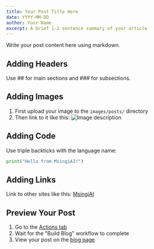 ```yaml
---
title: Your Post Title Here
date: YYYY-MM-DD
author: Your Name
excerpt: A brief 1-2 sentence summary of your article
---
```


Write your post content here using markdown.

## Adding Headers

Use ## for main sections and ### for subsections.

## Adding Images

1. First upload your image to the `images/posts/` directory
2. Then link to it like this:
   ![Image description](../../images/posts/your-image.jpg)

## Adding Code

Use triple backticks with the language name:

```python
print("Hello from MsingiAI!")
```

## Adding Links

Link to other sites like this: [MsingiAI](https://msingi.ai)

## Preview Your Post

1. Go to the [Actions tab](https://github.com/Msingi-AI/msingi-ai.github.io/actions)
2. Wait for the "Build Blog" workflow to complete
3. View your post on the [blog page](https://msingi-ai.github.io/blog.html)
